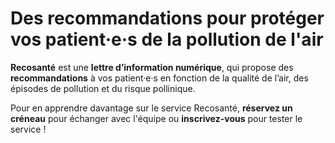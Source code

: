 # Des **recommandations** pour protéger vos patient·e·s de la&#160;**pollution&#160;de&#160;l'air**

**Recosanté** est une **lettre d’information numérique**, qui propose des **recommandations** à vos patient·e·s en fonction de la qualité de l’air, des épisodes de pollution et du risque pollinique.

Pour en apprendre davantage sur le service Recosanté, **réservez un créneau** pour échanger avec l'équipe ou **inscrivez-vous** pour tester le service !

